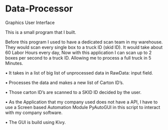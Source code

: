 # Data-Processor
Graphics User Interface


This is a small program that I built.

Before this program I used to have a dedicated scan team in my warehouse. They would scan every single box to a truck ID (skid ID). It would take about 60 Labor Hours every day, Now with this application I can scan up to 2 boxes per second to a truck ID. Allowing me to process a full truck in 5 Minutes.

• It takes in a list of big list of unprocessed data in RawData: input field.

• Processes the data and makes a new list of Carton ID’s.

• Those carton ID’s are scanned to a SKID ID decided by the user.

• As the Application that my company used does not have a API, I have to use a Screen based Automation Module PyAutoGUI in this script to interact with my company software.

• The GUI is build using Kivy.
